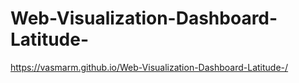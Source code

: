 # Web-Visualization-Dashboard-Latitude-


https://vasmarm.github.io/Web-Visualization-Dashboard-Latitude-/
